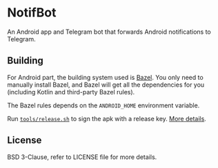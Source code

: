 # NotifBot

An Android app and Telegram bot that forwards Android notifications to Telegram.

## Building

For Android part, the building system used is [Bazel](https://bazel.build/).
You only need to manually install Bazel,
and Bazel will get all the dependencies for you
(including Kotlin and third-party Bazel rules).

The Bazel rules depends on the `ANDROID_HOME` environment variable.

Run [`tools/release.sh`](android/tools/release.sh) to sign the apk with a
release key.
[More details](https://developer.android.com/studio/publish/app-signing.html#signing-manually).

## License

BSD 3-Clause, refer to LICENSE file for more details.
